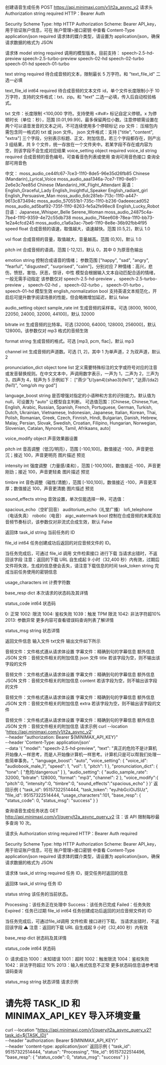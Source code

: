 创建语音生成任务
POST
https://api.minimaxi.com/v1/t2a_async_v2
请求头
Authorization string required
HTTP：Bearer Auth

Security Scheme Type: http
HTTP Authorization Scheme: Bearer API_key，用于验证账户信息，可在 账户管理>接口密钥 中查看
Content-Type application/json required
请求体的媒介类型，请设置为 application/json，确保请求数据的格式为 JSON


请求体
model string required
调用的模型版本。目前支持： speech-2.5-hd-preview speech-2.5-turbo-preview speech-02-hd speech-02-turbo speech-01-hd speech-01-turbo

text string required
待合成音频的文本，限制最长 5 万字符。和 "text_file_id" 二选一必填

text_file_id int64 required
待合成音频的文本文件 id，单个文件长度限制小于 10 万字符，支持的文件格式：txt、zip。和 "text" 二选一必填，传入后自动校验格式。

txt 文件：长度限制 <100,000 字符。支持使用 <#x#> 标记自定义停顿。x 为停顿时长（单位：秒），范围 [0.01,99.99]，最多保留两位小数。注意停顿需设置在两个可以语音发音的文本之间，不可连续使用多个停顿标记
zip 文件：
压缩包内需包含同一格式的 txt 或 json 文件。
json 文件格式：支持 ["title", "content", "extra"] 三个字段，分别表示标题、正文、附加信息。若三个字段都存在，则产出 3 组结果，共 9 个文件，统一存放在一个文件夹中。若某字段不存在或内容为空，则该字段不会生成对应结果
voice_setting object required
voice_id string required
合成音频的音色编号。可查看音色列表或使用 查询可用音色接口 查询全部可用音色

中文：
moss_audio_ce44fc67-7ce3-11f0-8de5-96e35d26fb85
Chinese (Mandarin)_Lyrical_Voice
moss_audio_aaa1346a-7ce7-11f0-8e61-2e6e3c7ee85d
Chinese (Mandarin)_HK_Flight_Attendant
英语：
English_Graceful_Lady
English_Insightful_Speaker
English_radiant_girl
English_Persuasive_Man
moss_audio_6dc281eb-713c-11f0-a447-9613c873494c
moss_audio_570551b1-735c-11f0-b236-0adeeecad052
moss_audio_ad5baf92-735f-11f0-8263-fe5a2fe98ec8
English_Lucky_Robot
日语：
Japanese_Whisper_Belle
Serene_Woman
moss_audio_24875c4a-7be4-11f0-9359-4e72c55db738
moss_audio_7f4ee608-78ea-11f0-bb73-1e2a4cfcd245
moss_audio_c1a6a3ac-7be6-11f0-8e8e-36b92fbb4f95
speed float
合成音频的语速，取值越大，语速越快。范围 [0.5,2]，默认 1.0

vol float
合成音频的音量，取值越大，音量越高。范围 (0,10]，默认 1.0

pitch int
合成音频的语调，范围 [-12,12]，默认 0，其中 0 为原音色输出

emotion string
控制合成语音的情绪；
参数范围 ["happy", "sad", "angry", "fearful", "disgusted", "surprised", "calm"]，分别对应 7 种情绪：高兴，悲伤，愤怒，害怕，厌恶，惊讶，中性
模型会根据输入文本自动匹配合适的情绪，一般无需手动指定
该参数仅对 speech-2.5-hd-preview ， speech-2.5-turbo-preview ， speech-02-hd ， speech-02-turbo ， speech-01-turbo ， speech-01-hd 模型生效
english_normalization bool
支持英语文本规范化，开启后可提升数字阅读场景的性能，但会略微增加延迟，默认 false

audio_setting object
sample_rate int
生成音频的采样率。可选 [8000, 16000, 22050, 24000, 32000, 44100]，默认 32000

bitrate int
生成音频的比特率。可选 [32000, 64000, 128000, 256000]，默认 128000。该参数仅对 mp3 格式的音频生效

format string
生成音频的格式。可选 [mp3, pcm, flac]，默认 mp3

channel int
生成音频的声道数。可选 [1, 2]，其中 1 为单声道，2 为双声道，默认 2

pronunciation_dict object
tone list
定义需要特殊标注的文字或符号对应的注音或发音替换规则。在中文文本中，声调用数字表示，一声为 1，二声为 2，三声为 3，四声为 4，轻声为 5
示例如下：
["燕少飞/(yan4)(shao3)(fei1)", "达菲/(da2)(fei1)", "omg/oh my god"]

language_boost string
是否增强对指定的小语种和方言的识别能力。默认值为 null，可设置为 "auto" 让模型自主判断。
可选值范围：[Chinese, Chinese,Yue, English, Arabic, Russian, Spanish, French, Portuguese, German, Turkish, Dutch, Ukrainian, Vietnamese, Indonesian, Japanese, Italian, Korean, Thai, Polish, Romanian, Greek, Czech, Finnish, Hindi, Bulgarian, Danish, Hebrew, Malay, Persian, Slovak, Swedish, Croatian, Filipino, Hungarian, Norwegian, Slovenian, Catalan, Nynorsk, Tamil, Afrikaans, auto]

voice_modify object
声音效果器设置

pitch int
音高调整（低沉/明亮），范围 [-100,100]，数值接近 -100，声音更低沉；接近 100，声音更明亮
图片描述
预览

intensity int
强度调整（力量感/柔和），范围 [-100,100]，数值接近 -100，声音更刚劲；接近 100，声音更轻柔
图片描述
预览

timbre int
音色调整（磁性/清脆），范围 [-100,100]，数值接近 -100，声音更浑厚；数值接近 100，声音更清脆
图片描述
预览

sound_effects string
音效设置，单次仅能选择一种，可选值：

spacious_echo（空旷回音）
auditorium_echo（礼堂广播）
lofi_telephone（电话失真）
robotic（电音）
aigc_watermark bool
控制在合成音频的末尾添加音频节奏标识，该参数仅对非流式合成生效，默认 False


返回体
task_id string
当前任务的 ID

file_id int64
任务创建成功后返回的对应音频文件的 ID。

当任务完成后，可通过 file_id 调用 文件检索接口 进行下载
当请求出错时，不返回该字段
注意：返回的下载 URL 自生成起 9 小时（32,400 秒）内有效，过期后文件将失效，生成的信息便会丢失，请注意下载信息的时间
task_token string
完成当前任务使用的密钥信息

usage_characters int
计费字符数

base_resp dict
本次请求的状态码及其详情

status_code int64
状态码

0: 正常
1002: 限流
1004: 鉴权失败
1039：触发 TPM 限流
1042: 非法字符超10%
2013: 参数异常
更多内容可查看错误码查询列表了解详情

status_msg string
状态详情

返回文件信息
输入文件
txt文件
输出文件如下所示

音频文件：文件格式遵从请求体设置
字幕文件：精确到句的字幕信息
额外信息 JSON 文件：音频文件相关的附加信息
json 文件
title
若该字段为空，则不输出该字段的文件

音频文件：文件格式遵从请求体设置
字幕文件：精确到句的字幕信息
额外信息 JSON 文件：音频文件相关的附加信息
content
若该字段为空，则不输出该字段的文件

音频文件：文件格式遵从请求体设置
字幕文件：精确到句的字幕信息
额外信息 JSON 文件：音频文件相关的附加信息
extra
若该字段为空，则不输出该字段的文件

音频文件：文件格式遵从请求体设置
字幕文件：精确到句的字幕信息
额外信息 JSON 文件：音频文件相关的附加信息
请求示例
curl --location 'https://api.minimaxi.com/v1/t2a_async_v2' \
--header "authorization: Bearer ${MINIMAX_API_KEY}" \
--header 'Content-Type: application/json' \
--data '{
    "model": "speech-2.5-hd-preview",
  "text": "真正的危险不是计算机开始像人一样思考，而是人开始像计算机一样思考。计算机只是可以帮我们处理一些简单事务。",
  "language_boost": "auto",
  "voice_setting": {
    "voice_id": "audiobook_male_1",
    "speed": 1,
    "vol": 1,
    "pitch": 1
  },
  "pronunciation_dict": {
    "tone": [
      "危险/dangerous"
    ]
  },
  "audio_setting": {
    "audio_sample_rate": 32000,
    "bitrate": 128000,
    "format": "mp3",
    "channel": 2
  },
  "voice_modify":{
      "pitch":0,
      "intensity":0,
      "timbre":0,
      "sound_effects":"spacious_echo"
    }
}'
返回示例
{
    "task_id": 95157322514444,
    "task_token": "eyJhbGciOiJSUz",
    "file_id": 95157322514444,
    "usage_characters":101,
    "base_resp": {
        "status_code": 0,
        "status_msg": "success"
    }
}













查询语音生成任务状态
GET
http://api.minimaxi.com/v1/query/t2a_async_query_v2
注：该 API 限制每秒最多查询 10 次。

请求头
Authorization string required
HTTP：Bearer Auth required

Security Scheme Type: http
HTTP Authorization Scheme: Bearer API_key，用于验证账户信息，可在 账户管理>接口密钥 中查看
Content-Type application/json required
请求体的媒介类型，请设置为 application/json，确保请求数据的格式为 JSON


请求体
task_id string required
任务 ID，提交任务时返回的信息


返回体
task_id string
任务 ID

status string
该任务的当前状态。

Processing：该任务正在处理中
Success：该任务已完成
Failed：任务失败
Expired：任务已过期
file_id int64
任务创建成功后返回的对应音频文件的 ID

当任务完成后，可通过file_id调用 文件检索 接口进行下载。
当请求出错时，不返回该字段
⚠️ 注意：返回的下载 URL 自生成起 9 小时（32,400 秒）内有效

base_resp dict
状态码及其详情

status_code int64
状态码

0: 请求成功
1000：未知错误
1001：超时
1002：触发限流
1004：鉴权失败
1042：非法字符超过 10%
2013：输入格式信息不正常
更多状态码信息请参考错误码查询

status_msg string
状态详情
请求示例
# 请先将 TASK_ID 和 MINIMAX_API_KEY 导入环境变量
curl --location "https://api.minimaxi.com/v1/query/t2a_async_query_v2?task_id=${TASK_ID}" \
--header "authorization: Bearer ${MINIMAX_API_KEY}" \
--header 'content-type: application/json'
返回示例
{
    "task_id": 95157322514444,
    "status": "Processing", 
    "file_id": 95157322514496,
    "base_resp": {
        "status_code": 0,
        "status_msg": "success"
    }
}
